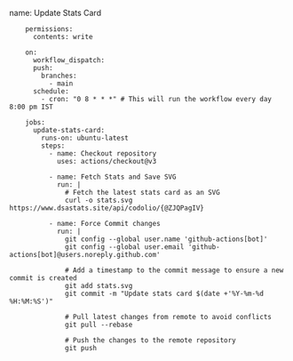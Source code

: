  name: Update Stats Card
        
        permissions:
          contents: write
        
        on:
          workflow_dispatch:
          push:
            branches:
              - main
          schedule:
            - cron: "0 8 * * *" # This will run the workflow every day 8:00 pm IST
        
        jobs:
          update-stats-card:
            runs-on: ubuntu-latest
            steps:
              - name: Checkout repository
                uses: actions/checkout@v3
        
              - name: Fetch Stats and Save SVG
                run: |
                  # Fetch the latest stats card as an SVG
                  curl -o stats.svg https://www.dsastats.site/api/codolio/{@ZJQPagIV}
                  
              - name: Force Commit changes
                run: |
                  git config --global user.name 'github-actions[bot]'
                  git config --global user.email 'github-actions[bot]@users.noreply.github.com'
                  
                  # Add a timestamp to the commit message to ensure a new commit is created
                  git add stats.svg
                  git commit -m "Update stats card $(date +'%Y-%m-%d %H:%M:%S')"
                  
                  # Pull latest changes from remote to avoid conflicts
                  git pull --rebase
                  
                  # Push the changes to the remote repository
                  git push

<!--
**Shreytan/Shreytan** is a ✨ _special_ ✨ repository because its `README.md` (this file) appears on your GitHub profile.

Here are some ideas to get you started:

- 🔭 I’m currently working on ...
- 🌱 I’m currently learning ...
- 👯 I’m looking to collaborate on ...
- 🤔 I’m looking for help with ...
- 💬 Ask me about ...
- 📫 How to reach me: ...
- 😄 Pronouns: ...
- ⚡ Fun fact: ...
-->
